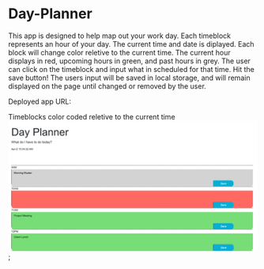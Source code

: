 # Day-Planner
This app is designed to help map out your work day. Each timeblock represents an hour of your day. The current time and date is diplayed. Each block will change color reletive to the current time. The current hour displays in red, upcoming hours in green, and past hours in grey. The user can click on the timeblock and input what in scheduled for that time. Hit the save button! The users input will be saved in local storage, and will remain displayed on the page until changed or removed by the user. 

Deployed app URL:


Timeblocks color coded reletive to the current time
![coloredTimeblocks](assets/Images/Day%20Planner%20Project%201.png);